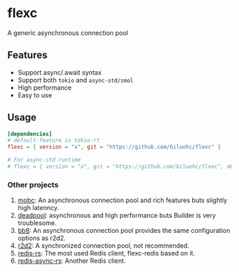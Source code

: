 # flexc
A generic asynchronous connection pool

## Features

* Support async/.await syntax
* Support both `tokio` and `async-std/smol`
* High performance
* Easy to use

## Usage

```toml
[dependencies]
# default-feature is tokio-rt
flexc = { version = "x", git = "https://github.com/biluohc/flexc" }

# For async-std runtime
# flexc = { version = "x", git = "https://github.com/biluohc/flexc", default-features = false, features = ["async-rt"] }
```

### Other projects
1. [mobc](https://github.com/importcjj/mobc): An asynchronous connection pool and rich features buts slightly high latenncy.
1. [deadpool](https://github.com/bikeshedder/deadpool): asynchronous and high performance buts Builder is very troublesome.
1. [bb8](https://github.com/djc/bb8): An asynchronous connection pool provides the same configuration options as r2d2.
2. [r2d2](https://github.com/sfackler/r2d2): A synchronized connection pool, not recommended.
1. [redis-rs](https://github.com/mitsuhiko/redis-rs): The most used Redis client, flexc-redis based on it.
3. [redis-async-rs](https://github.com/benashford/redis-async-rs): Another Redis client.
